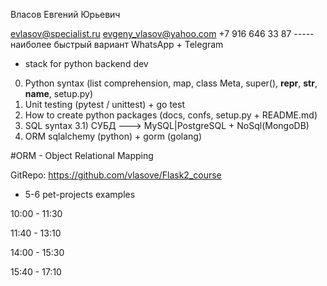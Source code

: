 Власов Евгений Юрьевич

evlasov@specialist.ru
evgeny_vlasov@yahoo.com
+7 916 646 33 87 ----- наиболее быстрый вариант WhatsApp + Telegram


+ stack for python backend dev
0) Python syntax (list comprehension, map, class Meta, super(), __repr__, __str__, __name__, setup.py)
1) Unit testing (pytest / unittest) + go test
2) How to create python packages (docs, confs, setup.py + README.md)
3) SQL syntax
3.1) СУБД ---> MySQL|PostgreSQL + NoSql(MongoDB)
4) ORM sqlalchemy (python) + gorm (golang)

#ORM - Object Relational Mapping 

GitRepo: https://github.com/vlasove/Flask2_course

+ 5-6 pet-projects examples


10:00 - 11:30


11:40 - 13:10


14:00 - 15:30


15:40 - 17:10